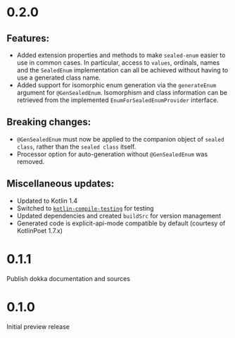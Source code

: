 # 0.2.0
## Features:
- Added extension properties and methods to make `sealed-enum` easier to use in common cases.
  In particular, access to `values`, ordinals, names and the `SealedEnum` implementation can all be achieved without having to use a generated class name.
- Added support for isomorphic enum generation via the `generateEnum` argument for `@GenSealedEnum`.
  Isomorphism and class information can be retrieved from the implemented `EnumForSealedEnumProvider` interface.

## Breaking changes:
- `@GenSealedEnum` must now be applied to the companion object of `sealed class`, rather than the `sealed class` itself.
- Processor option for auto-generation without `@GenSealedEnum` was removed.

## Miscellaneous updates:
- Updated to Kotlin 1.4
- Switched to [`kotlin-compile-testing`](https://github.com/tschuchortdev/kotlin-compile-testing) for testing
- Updated dependencies and created `buildSrc` for version management
- Generated code is explicit-api-mode compatible by default (courtesy of KotlinPoet 1.7.x)

# 0.1.1
Publish dokka documentation and sources

# 0.1.0
Initial preview release

